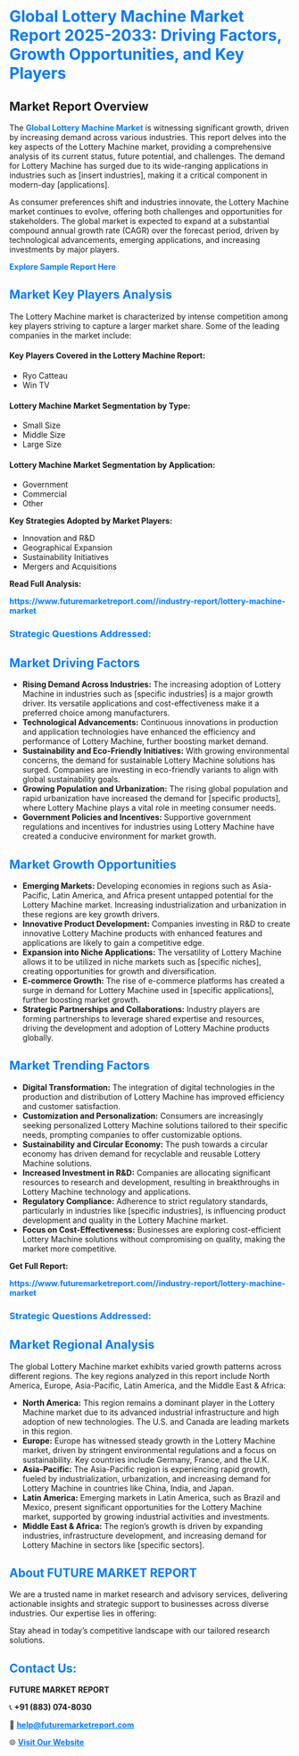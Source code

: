 <h1 style="color: #007BFF;">Global Lottery Machine Market Report 2025-2033: Driving Factors, Growth Opportunities, and Key Players</h1>

<section id="overview">
<h2>Market Report Overview</h2>
<p>The <a href="https://www.futuremarketreport.com//industry-report/lottery-machine-market" style="color: #007BFF; text-decoration: none;"><strong>Global Lottery Machine Market</strong></a> is witnessing significant growth, driven by increasing demand across various industries. This report delves into the key aspects of the Lottery Machine market, providing a comprehensive analysis of its current status, future potential, and challenges. The demand for Lottery Machine has surged due to its wide-ranging applications in industries such as [insert industries], making it a critical component in modern-day [applications].</p>
<p>As consumer preferences shift and industries innovate, the Lottery Machine market continues to evolve, offering both challenges and opportunities for stakeholders. The global market is expected to expand at a substantial compound annual growth rate (CAGR) over the forecast period, driven by technological advancements, emerging applications, and increasing investments by major players.</p>
</section>

<section id="overview">
<p><a href="https://www.futuremarketreport.com//request-sample/reportId=83653" style="color: #007BFF; text-decoration: none;"><strong>Explore Sample Report Here</strong></a></p>
</section>

<section id="key-players">
<h2 style="color: #007BFF;">Market Key Players Analysis</h2>
<p>The Lottery Machine market is characterized by intense competition among key players striving to capture a larger market share. Some of the leading companies in the market include:</p>
<h4>Key Players Covered in the Lottery Machine Report:</h4>
<ul><li>Ryo Catteau</li><li>Win TV</li></ul>
<h4>Lottery Machine Market Segmentation by Type:</h4>
<ul><li>Small Size</li><li>Middle Size</li><li>Large Size</li></ul>

<h4>Lottery Machine Market Segmentation by Application:</h4>
<ul><li>Government</li><li>Commercial</li><li>Other</li></ul>
<p><strong>Key Strategies Adopted by Market Players:</strong></p>
<ul>
<li>Innovation and R&D</li>
<li>Geographical Expansion</li>
<li>Sustainability Initiatives</li>
<li>Mergers and Acquisitions</li>
</ul>
</section>

<section>
<p><strong>Read Full Analysis: </strong></p><a href="https://www.futuremarketreport.com//industry-report/lottery-machine-market" style="color: #007BFF; text-decoration: none;"><strong>https://www.futuremarketreport.com//industry-report/lottery-machine-market</strong></a>
<h3 style="color: #007BFF;">Strategic Questions Addressed:</h3>
</section>

<section id="driving-factors">
<h2 style="color: #007BFF;">Market Driving Factors</h2>
<ul>
<li><strong>Rising Demand Across Industries:</strong> The increasing adoption of Lottery Machine in industries such as [specific industries] is a major growth driver. Its versatile applications and cost-effectiveness make it a preferred choice among manufacturers.</li>
<li><strong>Technological Advancements:</strong> Continuous innovations in production and application technologies have enhanced the efficiency and performance of Lottery Machine, further boosting market demand.</li>
<li><strong>Sustainability and Eco-Friendly Initiatives:</strong> With growing environmental concerns, the demand for sustainable Lottery Machine solutions has surged. Companies are investing in eco-friendly variants to align with global sustainability goals.</li>
<li><strong>Growing Population and Urbanization:</strong> The rising global population and rapid urbanization have increased the demand for [specific products], where Lottery Machine plays a vital role in meeting consumer needs.</li>
<li><strong>Government Policies and Incentives:</strong> Supportive government regulations and incentives for industries using Lottery Machine have created a conducive environment for market growth.</li>
</ul>
</section>

<section id="growth-opportunities">
<h2 style="color: #007BFF;">Market Growth Opportunities</h2>
<ul>
<li><strong>Emerging Markets:</strong> Developing economies in regions such as Asia-Pacific, Latin America, and Africa present untapped potential for the Lottery Machine market. Increasing industrialization and urbanization in these regions are key growth drivers.</li>
<li><strong>Innovative Product Development:</strong> Companies investing in R&D to create innovative Lottery Machine products with enhanced features and applications are likely to gain a competitive edge.</li>
<li><strong>Expansion into Niche Applications:</strong> The versatility of Lottery Machine allows it to be utilized in niche markets such as [specific niches], creating opportunities for growth and diversification.</li>
<li><strong>E-commerce Growth:</strong> The rise of e-commerce platforms has created a surge in demand for Lottery Machine used in [specific applications], further boosting market growth.</li>
<li><strong>Strategic Partnerships and Collaborations:</strong> Industry players are forming partnerships to leverage shared expertise and resources, driving the development and adoption of Lottery Machine products globally.</li>
</ul>
</section>

<section id="trending-factors">
<h2 style="color: #007BFF;">Market Trending Factors</h2>
<ul>
<li><strong>Digital Transformation:</strong> The integration of digital technologies in the production and distribution of Lottery Machine has improved efficiency and customer satisfaction.</li>
<li><strong>Customization and Personalization:</strong> Consumers are increasingly seeking personalized Lottery Machine solutions tailored to their specific needs, prompting companies to offer customizable options.</li>
<li><strong>Sustainability and Circular Economy:</strong> The push towards a circular economy has driven demand for recyclable and reusable Lottery Machine solutions.</li>
<li><strong>Increased Investment in R&D:</strong> Companies are allocating significant resources to research and development, resulting in breakthroughs in Lottery Machine technology and applications.</li>
<li><strong>Regulatory Compliance:</strong> Adherence to strict regulatory standards, particularly in industries like [specific industries], is influencing product development and quality in the Lottery Machine market.</li>
<li><strong>Focus on Cost-Effectiveness:</strong> Businesses are exploring cost-efficient Lottery Machine solutions without compromising on quality, making the market more competitive.</li>
</ul>
</section>

<section>
<p><strong>Get Full Report: </strong></p><a href="https://www.futuremarketreport.com//industry-report/lottery-machine-market" style="color: #007BFF; text-decoration: none;"><strong>https://www.futuremarketreport.com//industry-report/lottery-machine-market</strong></a>
<h3 style="color: #007BFF;">Strategic Questions Addressed:</h3>
</section>


<section id="regional-analysis">
<h2 style="color: #007BFF;">Market Regional Analysis</h2>
<p>The global Lottery Machine market exhibits varied growth patterns across different regions. The key regions analyzed in this report include North America, Europe, Asia-Pacific, Latin America, and the Middle East & Africa:</p>
<ul>
<li><strong>North America:</strong> This region remains a dominant player in the Lottery Machine market due to its advanced industrial infrastructure and high adoption of new technologies. The U.S. and Canada are leading markets in this region.</li>
<li><strong>Europe:</strong> Europe has witnessed steady growth in the Lottery Machine market, driven by stringent environmental regulations and a focus on sustainability. Key countries include Germany, France, and the U.K.</li>
<li><strong>Asia-Pacific:</strong> The Asia-Pacific region is experiencing rapid growth, fueled by industrialization, urbanization, and increasing demand for Lottery Machine in countries like China, India, and Japan.</li>
<li><strong>Latin America:</strong> Emerging markets in Latin America, such as Brazil and Mexico, present significant opportunities for the Lottery Machine market, supported by growing industrial activities and investments.</li>
<li><strong>Middle East & Africa:</strong> The region’s growth is driven by expanding industries, infrastructure development, and increasing demand for Lottery Machine in sectors like [specific sectors].</li>
</ul>
</section>

<footer>
<h2 style="color: #007BFF;">About FUTURE MARKET REPORT</h2>
<p>We are a trusted name in market research and advisory services, delivering actionable insights and strategic support to businesses across diverse industries. Our expertise lies in offering:</p>

<p>Stay ahead in today’s competitive landscape with our tailored research solutions.</p>

<h2 style="color: #007BFF;">Contact Us:</h2>
<p><strong>FUTURE MARKET REPORT</strong></p>
<p>📞 <strong>+91 (883) 074-8030</strong></p>
<p>📧 <strong><a href="mailto:help@futuremarketreport.com" style="color: #007BFF;">help@futuremarketreport.com</a></strong></p>
<p>🌐 <strong><a href="https://www.futuremarketreport.com/" style="color: #007BFF;">Visit Our Website</a></strong></p>
</footer>